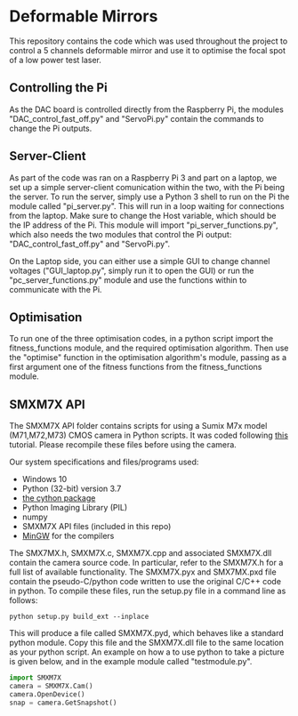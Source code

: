 # Deformable Mirrors
This repository contains the code which was used throughout the project to control a 5 channels deformable mirror and use it to optimise the focal spot of a low power test laser.

## Controlling the Pi
As the DAC board is controlled directly from the Raspberry Pi, the modules "DAC_control_fast_off.py" and "ServoPi.py" contain the commands to change the Pi outputs. 

## Server-Client
As part of the code was ran on a Raspberry Pi 3 and part on a laptop, we set up a simple server-client comunication within the two, with the Pi being the server.
To run the server, simply use a Python 3 shell to run on the Pi the module called "pi_server.py". This will run in a loop waiting for connections from the laptop. Make sure to change the Host variable, which should be the IP address of the Pi.
This module will import "pi_server_functions.py", which also needs the two modules that control the Pi output: "DAC_control_fast_off.py" and "ServoPi.py". 

On the Laptop side, you can either use a simple GUI to change channel voltages ("GUI_laptop.py", simply run it to open the GUI) or run the "pc_server_functions.py" module and use the functions within to communicate with the Pi.

## Optimisation
To run one of the three optimisation codes, in a python script import the fitness_functions module, and the required optimisation algorithm. Then use the "optimise" function in the optimisation algorithm's module, passing as a first argument one of the fitness functions from the fitness_functions module.

## SMXM7X API
The SMXM7X API folder contains scripts for using a Sumix M7x model (M71,M72,M73) CMOS camera in Python scripts. It was coded following [this](https://riptutorial.com/cython/example/11296/wrapping-a-dll--cplusplus-to-cython-to-python) tutorial. Please recompile these files before using the camera.

Our system specifications and files/programs used:
- Windows 10
- Python (32-bit) version 3.7
- [the cython package](https://cython.org/)
- Python Imaging Library (PIL)
- numpy
- SMXM7X API files (included in this repo)
- [MinGW](http://www.mingw.org/) for the compilers

The SMX7MX.h, SMXM7X.c, SMXM7X.cpp and associated SMXM7X.dll contain the camera source code. In particular, refer to the SMXM7X.h for a full list of available functionality. The SMXM7X.pyx and SMX7MX.pxd file contain the pseudo-C/python code written to use the original C/C++ code in python. To compile these files, run the setup.py file in a command line as follows:

```
python setup.py build_ext --inplace
```

This will produce a file called SMXM7X.pyd, which behaves like a standard python module. Copy this file and the SMXM7X.dll file to the same location as your python script. An example on how a to use python to take a picture is given below, and in the example module called "testmodule.py".

```python
import SMXM7X
camera = SMXM7X.Cam()
camera.OpenDevice()
snap = camera.GetSnapshot()
```
